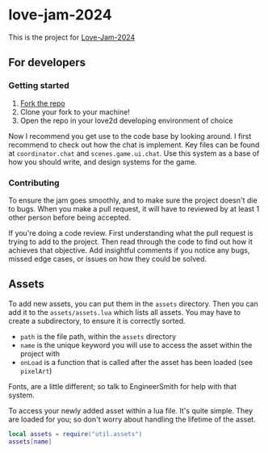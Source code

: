 # love-jam-2024

This is the project for [Love-Jam-2024](https://itch.io/jam/love2d-jam-2024)

## For developers
### Getting started
1. [Fork the repo](https://github.com/EngineerSmith/love-jam-2024/fork)
2. Clone your fork to your machine!
3. Open the repo in your love2d developing environment of choice

Now I recommend you get use to the code base by looking around. I first recommend to check out how the chat is implement. Key files can be found at `coordinator.chat` and `scenes.game.ui.chat`. Use this system as a base of how you should write, and design systems for the game.

### Contributing
To ensure the jam goes smoothly, and to make sure the project doesn't die to bugs. When you make a pull request, it will have to reviewed by at least 1 other person before being accepted.

If you're doing a code review. First understanding what the pull request is trying to add to the project. Then read through the code to find out how it achieves that objective. Add insightful comments if you notice any bugs, missed edge cases, or issues on how they could be solved.

## Assets
To add new assets, you can put them in the `assets` directory. Then you can add it to the `assets/assets.lua` which lists all assets. You may have to create a subdirectory, to ensure it is correctly sorted.

* `path` is the file path, within the `assets` directory
* `name` is the unique keyword you will use to access the asset within the project with
* `onLoad` is a function that is called after the asset has been loaded (see `pixelArt`)

Fonts, are a little different; so talk to EngineerSmith for help with that system.

To access your newly added asset within a lua file. It's quite simple. They are loaded for you; so don't worry about handling the lifetime of the asset.
```lua
local assets = require("util.assets")
assets[name]
```